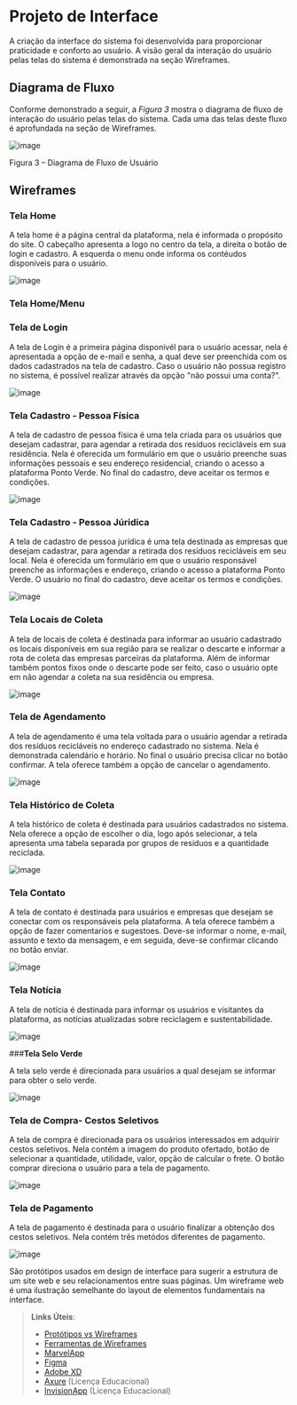 
# Projeto de Interface

A criação da interface do sistema foi desenvolvida para proporcionar praticidade e conforto ao usuário. A visão geral da interação do usuário pelas telas do sistema é demonstrada na seção Wireframes.



## Diagrama de Fluxo


Conforme demonstrado a seguir, a *Figura 3* mostra o diagrama de fluxo de interação do usuário pelas telas do sistema. Cada uma das telas deste fluxo é aprofundada na seção de Wireframes.


![image](https://user-images.githubusercontent.com/100734910/164746356-603b5a4d-546c-471d-a576-0a14cb642246.png)



Figura 3 – Diagrama de Fluxo de Usuário




## Wireframes


### **Tela Home**


A tela home é a página central da plataforma, nela é informada o propósito do site. O cabeçalho apresenta a logo no centro da tela, a direita o botão de login e cadastro. A esquerda o menu onde informa os contéudos disponíveis para o usuário.



![image](https://user-images.githubusercontent.com/100734910/164817158-f407d477-fa34-4c5e-bf80-cae7a51410ad.png)



### **Tela Home/Menu**


### **Tela de Login**


A tela de Login é a primeira página disponivél para o usuário acessar, nela é apresentada a opção de e-mail e senha, a qual deve ser preenchida com os dados cadastrados na tela de cadastro. Caso o usuário não possua registro no sistema, é possível realizar através da opção "não possui uma conta?".

![image](https://user-images.githubusercontent.com/100734910/164753026-d82101d3-9a40-48f9-9dff-9ef34a23ff95.png)


### **Tela Cadastro - Pessoa Física**


A tela de cadastro de pessoa física é uma tela criada para os usuários que desejam cadastrar, para agendar a retirada dos resíduos recicláveis em sua residência. Nela é oferecida um formulário em que o usuário preenche suas informações pessoais e seu endereço residencial, criando o acesso a plataforma Ponto Verde. No final do cadastro, deve aceitar os termos e condições.


![image](https://user-images.githubusercontent.com/100734910/164752307-438cb4cc-19fb-44c3-9743-b1de18140b38.png)


### **Tela Cadastro - Pessoa Júridica**


A tela de cadastro de pessoa jurídica é uma tela destinada as empresas que desejam cadastrar, para agendar a retirada dos resíduos recicláveis em seu local. Nela é oferecida um formulário em que o usuário responsável preenche as informações e endereço, criando o acesso a plataforma Ponto Verde. O usuário no final do cadastro, deve aceitar os termos e condições. 


![image](https://user-images.githubusercontent.com/100734910/164752409-01075432-7c05-44f5-95ba-12c6a5ed510c.png)


### **Tela Locais de Coleta**

A tela de locais de coleta é destinada para informar ao usuário cadastrado os locais disponíveis em sua região para se realizar o descarte e informar a rota de coleta das empresas parceiras da plataforma. Além de informar também pontos fixos onde o descarte pode ser feito, caso o usuário opte em não agendar a coleta na sua residência ou empresa.


![image](https://user-images.githubusercontent.com/100734910/164752648-b4fc2815-f05f-4814-aba3-68f751971adc.png)


### **Tela de Agendamento**

A tela de agendamento é uma tela voltada para o usuário agendar a retirada dos resíduos recicláveis no endereço cadastrado no sistema.  Nela é demonstrada calendário e horário. No final o usuário precisa clicar no botão confirmar. A tela oferece também a opção de cancelar o agendamento. 


 ![image](https://user-images.githubusercontent.com/100734910/164745233-4121e285-91ef-4cc7-bb35-94c4d52403c6.png)


### **Tela Histórico de Coleta**

A tela histórico de coleta é destinada para usuários cadastrados no sistema. Nela oferece a opção de escolher o dia, logo após selecionar, a tela apresenta uma tabela separada por grupos de resíduos e a quantidade reciclada.


![image](https://user-images.githubusercontent.com/100734910/164845074-9d673111-a3d4-4663-b826-8644e0c56e9e.png)




### **Tela Contato**

A tela de contato é destinada para usuários e empresas que desejam se conectar com os responsáveis pela plataforma. A tela oferece também a opção de fazer comentarios e sugestoes. Deve-se informar o nome, e-mail, assunto e texto da mensagem, e em seguida, deve-se confirmar clicando no botão enviar.


![image](https://user-images.githubusercontent.com/100734910/164752761-c239f5a7-14ea-4c73-afe8-d5021f6a1714.png)


### **Tela Notícia**

A tela de notícia é destinada para informar os usuários e visitantes da plataforma, as notícias atualizadas sobre reciclagem e sustentabilidade. 


![image](https://user-images.githubusercontent.com/100734910/164305106-db1b1147-4155-4df4-92ff-e49aa5b101a5.png)


###**Tela Selo Verde**

A tela selo verde é direcionada para usuários a qual desejam se informar para obter o selo verde.


![image](https://user-images.githubusercontent.com/100734910/164843847-00ceced8-ead1-4878-afab-305ce133c716.png)



### **Tela de Compra- Cestos Seletivos**

A tela de compra é direcionada para os usuários interessados em adquirir cestos seletivos. Nela contém a imagem do produto ofertado, botão de selecionar a quantidade, utilidade, valor, opção de calcular o frete. O botão comprar direciona o usuário para a tela de pagamento.


![image](https://user-images.githubusercontent.com/100734910/164753963-d97bcbe6-c80d-4134-a8bc-6a6f53826d5b.png)


### **Tela de Pagamento**

A tela de pagamento é destinada para o usuário finalizar a obtenção dos cestos seletivos. Nela contém três metódos diferentes de pagamento.


![image](https://user-images.githubusercontent.com/100734910/164481277-908a2fb8-e40c-41d6-822b-22093d26c8a0.png)

São protótipos usados em design de interface para sugerir a estrutura de um site web e seu relacionamentos entre suas páginas. Um wireframe web é uma ilustração semelhante do layout de elementos fundamentais na interface.
 
> **Links Úteis**:
> - [Protótipos vs Wireframes](https://www.nngroup.com/videos/prototypes-vs-wireframes-ux-projects/)
> - [Ferramentas de Wireframes](https://rockcontent.com/blog/wireframes/)
> - [MarvelApp](https://marvelapp.com/developers/documentation/tutorials/)
> - [Figma](https://www.figma.com/)
> - [Adobe XD](https://www.adobe.com/br/products/xd.html#scroll)
> - [Axure](https://www.axure.com/edu) (Licença Educacional)
> - [InvisionApp](https://www.invisionapp.com/) (Licença Educacional)
